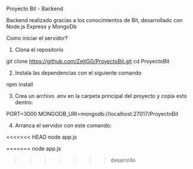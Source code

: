 Proyecto Bit - Backend    

Backend realizado gracias a los conocimientos de Bit, desarrollado con Node.js Express y MongoDb

Como iniciar el servidor?

1. Clona el repositorio


git clone https://github.com/ZeltGG/ProyectoBit.git
cd ProyectoBit

2. Instala las dependencias con el siguiente comando


npm install


3. Crea un archivo .env en la carpeta principal del proyecto y copia esto dentro:

PORT=3000
MONGODB_URI=mongodb://localhost:27017/ProyectoBit

4. Arranca el servidor con este comando:

<<<<<<< HEAD
node app.js


=======
node app.js
>>>>>>> desarrollo
